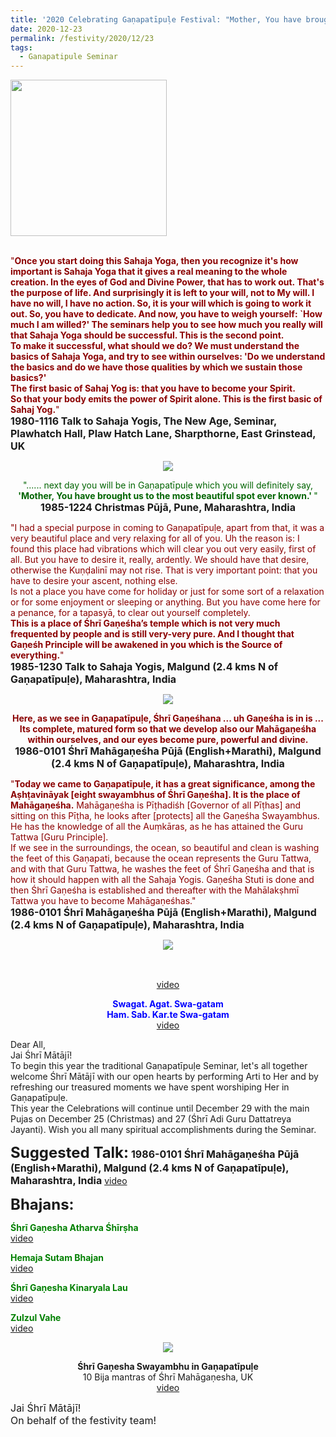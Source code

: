 ```yaml
---
title: '2020 Celebrating Gaṇapatīpuḷe Festival: "Mother, You have brought us to the most beautiful spot ever known." '
date: 2020-12-23
permalink: /festivity/2020/12/23
tags:
  - Ganapatipule Seminar
---
```


<div style="text-align: left"><img src="/images/image00.png" width="250" /></div><br>

<p>
<font color="DarkRed">"<b>Once you start doing this Sahaja Yoga, then you recognize it's how important is Sahaja Yoga that it gives a real meaning to the whole creation. In the eyes of God and Divine Power, that has to work out. That's the purpose of life. And surprisingly it is left to your will, not to My will. I have no will, I have no action. So, it is your will which is going to work it out. So, you have to dedicate. And now, you have to weigh yourself: `How much I am willed?' The seminars help you to see how much you really will that Sahaja Yoga should be successful. This is the second point.<br>
To make it successful, what should we do? We must understand the basics of Sahaja Yoga, and try to see within ourselves: 'Do we understand the basics and do we have those qualities by which we sustain those basics?'<br>
The first basic of Sahaj Yog is: that you have to become your Spirit.<br> 
So that your body emits the power of Spirit alone. This is the first basic of Sahaj Yog.</b>"</font><br>
<font size="+0"><b>1980-1116 Talk to Sahaja Yogis, The New Age, Seminar, Plawhatch Hall, Plaw Hatch Lane, Sharpthorne, East Grinstead, UK</b></font>
</p>

<div style="text-align: center"><img src="/images/image578.png" /></div>

<p style="text-align:center;">
<font color="DarkGreen">"...... next day you will be in Gaṇapatīpuḷe which you will definitely say, <b>'Mother, You
have brought us to the most beautiful spot ever known.' </b>"</font><br>
<font size="+0"><b>1985-1224 Christmas Pūjā, Pune, Maharashtra, India</b></font>
</p>

<p>
<font color="DarkRed">"I had a special purpose in coming to Gaṇapatīpuḷe, apart from that, it was a very beautiful place and very relaxing for all of you. Uh the reason is: I found this place had vibrations which will clear you out very easily, first of all. But you have to desire it, really, ardently. We should have that desire, otherwise the Kuṇḍalinī may not rise. That is very important point: that you have to desire your ascent, nothing else.<br>
Is not a place you have come for holiday or just for some sort of a relaxation or for some enjoyment or sleeping or anything. But you have come here for a penance, for a tapasyā, to clear out yourself completely.<br>
<b>This is a place of Śhrī Gaṇeśha’s temple which is not very much frequented by people and is still very-very pure. And I thought that Gaṇeśh Principle will be awakened in you which is the Source of everything.</b>"</font><br>
<font size="+0"><b>1985-1230 Talk to Sahaja Yogis, Malgund (2.4 kms N of Gaṇapatīpuḷe), Maharashtra, India</b></font>
</p>

<div style="text-align: center"><img src="/images/image579.png" /></div>

<p style="text-align:center;">
<font color="DarkRed"><b>Here, as we see in Gaṇapatīpuḷe, Śhrī Gaṇeśhana ... uh Gaṇeśha is in is ... Its complete, matured form so that we develop also our Mahāgaṇeśha within ourselves, and our eyes become pure, powerful and divine.</b></font><br>
<font size="+0"><b>1986-0101 Śhrī Mahāgaṇeśha Pūjā (English+Marathi), Malgund (2.4 kms N of Gaṇapatīpuḷe), Maharashtra, India</b></font>
</p>

<p>
<font color="DarkRed">"<b>Today we came to Gaṇapatīpuḷe, it has a great significance, among the Aṣhṭavināyak [eight swayambhus of Śhrī Gaṇeśha]. It is the place of Mahāgaṇeśha.</b> Mahāgaṇeśha is Pīṭhadiśh [Governor of all Pīṭhas] and sitting on this Pīṭha, he looks after [protects] all the Gaṇeśha Swayambhus. He has the knowledge of all the Auṃkāras, as he has attained the Guru Tattwa [Guru Principle].<br>
If we see in the surroundings, the ocean, so beautiful and clean is washing the feet of this Gaṇapati, because the ocean represents the Guru Tattwa, and with that Guru Tattwa, he washes the feet of Śhrī Gaṇeśha and that is how it should happen with all the Sahaja Yogis. Gaṇeśha Stuti is done and then Śhrī Gaṇeśha is established and thereafter with the Mahālakṣhmī Tattwa you have to become Mahāgaṇeśhas."</font><br>
<font size="+0"><b>1986-0101 Śhrī Mahāgaṇeśha Pūjā (English+Marathi), Malgund (2.4 kms N of Gaṇapatīpuḷe), Maharashtra, India</b></font>
</p>

<div style="text-align: center"><img src="/images/image580.png" /></div>

<p style="text-align:center;">
<font size="-1"><font color="DarkGreen"><b></b><br>
</font></font><br>
<a href="https://www.youtube.com/watch?v=L1wSDCxZKS0&index=15&list=PLC8554007A2C98EA0">video</a>
</p>

<p style="color:blue; text-align:center;">
<b>Swagat. Agat. Swa-gatam<br> 
Ham. Sab. Kar.te Swa-gatam  </b><br>
<a href="https://www.youtube.com/watch?v=npC0gQANzlA&feature=emb_logo&ab_channel=bertrandSY">video</a>
</p>

<p>
Dear All,<br>
Jai Śhrī Mātājī!<br>
To begin this year the traditional Gaṇapatīpuḷe Seminar, let's all together welcome Śhrī Mātājī with our open hearts by performing Arti to Her and by refreshing our treasured moments we have spent worshiping Her in Gaṇapatīpuḷe.<br>
This year the Celebrations will continue until December 29 with the main Pujas on December 25 (Christmas) and 27 (Śhrī Adi Guru Dattatreya Jayanti).
Wish you all many spiritual accomplishments during the Seminar. 
</p>

<font size="+2"><b>Suggested Talk:</b></font> 
<font size="+0"><b>1986-0101 Śhrī Mahāgaṇeśha Pūjā (English+Marathi), Malgund (2.4 kms N of Gaṇapatīpuḷe), Maharashtra, India</b></font>
<a href="https://www.youtube.com/watch?v=lNgQ-ezG3Y8&feature=emb_logo&ab_channel=TeachingsofH.H.ShriMatajiNirmalaDevi"> video</a><br>

<font size="+2"><b>Bhajans:</b></font>

<p>
<font color="green"><b>Śhrī Gaṇesha Atharva Śhīrṣha</b></font><br>
<a href="https://seven-teams.github.io/Videos_Links.html"> video</a><br>
</p>

<p>
<font color="green"><b>Hemaja Sutam Bhajan</b></font><br>
<a href="https://www.youtube.com/watch?v=mGvUq8-ebXo&ab_channel=SahajayogaCulture">video</a>
</p>

<p>
<font color="green"><b>Śhrī Gaṇesha Kinaryala Lau</b></font><br>
<a href="https://www.youtube.com/watch?v=1ZZ57Fxd79Q&ab_channel=SahajaYoga">video</a>
</p>
 
<p>
<font color="green"><b>Zulzul Vahe</b></font><br>
<a href="https://www.youtube.com/watch?v=TbbNsFKL07c&ab_channel=VIOLONISTUL">video</a> 
</p>

<div style="text-align: center"><img src="/images/image593.png" /></div>

<p style="text-align:center;">
<b>Śhrī Gaṇesha Swayambhu in Gaṇapatīpuḷe</b><br>
10 Bija mantras of Śhrī Mahāgaṇesha, UK<br>
<a href="https://www.youtube.com/watch?v=cf7dQHTlpFw&ab_channel=JaiShriMatajiJSM">video</a>
</p>

<p>
<font size="+0">Jai Śhrī Mātājī!<br>
On behalf of the festivity team!</font>
</p>